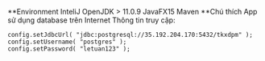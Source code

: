 **Environment
InteliJ 
OpenJDK > 11.0.9
JavaFX15
Maven
**Chú thích
App sử dụng database trên Internet 
Thông tin truy cập:
```
config.setJdbcUrl( "jdbc:postgresql://35.192.204.170:5432/tkxdpm" );
config.setUsername( "postgres" );
config.setPassword( "letuan123" );
```